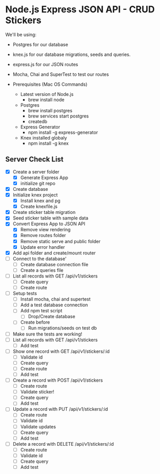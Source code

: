 # Node.js Express JSON API - CRUD Stickers

We'll be using:

- Postgres for our database
- knex.js for our database migrations, seeds and queries.
- express.js for our JSON routes
- Mocha, Chai and SuperTest to test our routes

- Prerequisites (Mac OS Commands)
  - Latest version of Node.js
    - brew install node
  - Postgres
    - brew install postgres
    - brew services start postgres
    - createdb
  - Express Generator
    - npm install -g express-generator
  - Knex installed globaly
    - npm install -g knex

## Server Check List

- [x] Create a server folder
  - [x] Generate Express App
  - [x] initialize git repo
- [x] Create database
- [x] Initialize knex project
  - [x] Install knex and pg
  - [x] Create knexfile.js
- [x] Create sticker table migration
- [x] Seed sticker table with sample data
- [x] Convert Express App to JSON API
  - [x] Remove view rendering
  - [x] Remove routes folder
  - [x] Remove static serve and public folder
  - [x] Update error handler
- [x] Add api folder and create/mount router
- [ ] Connect to the database'
  - [ ] Create database connection file
  - [ ] Create a queries file
- [ ] List all records with GET /api/v1/stickers
  - [ ] Create query
  - [ ] Create route
- [ ] Setup tests
  - [ ] Install mocha, chai and supertest
  - [ ] Add a test database connection
  - [ ] Add npm test script
    - [ ] Drop/Create database
  - [ ] Create before
    - [ ] Run migrations/seeds on test db
- [ ] Make sure the tests are working!
- [ ] List all records with GET /api/v1/stickers
  - [ ] Add test
- [ ] Show one record with GET /api/v1/stickers/:id
  - [ ] Validate id
  - [ ] Create query
  - [ ] Create route
  - [ ] Add test
- [ ] Create a record with POST /api/v1/stickers
  - [ ] Create route
  - [ ] Validate sticker!
  - [ ] Create query
  - [ ] Add test
- [ ] Update a record with PUT /api/v1/stickers/:id
  - [ ] Create route
  - [ ] Validate id
  - [ ] Validate updates
  - [ ] Create query
  - [ ] Add test
- [ ] Delete a record with DELETE /api/v1/stickers/:id
  - [ ] Create route
  - [ ] Validate id
  - [ ] Create query
  - [ ] Add test
